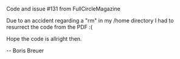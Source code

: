 Code and issue #131 from FullCircleMagazine

Due to an accident regarding a "rm" in my /home directory I had to resurrect the code from the PDF :(

Hope the code is allright then.

-- Boris Breuer
